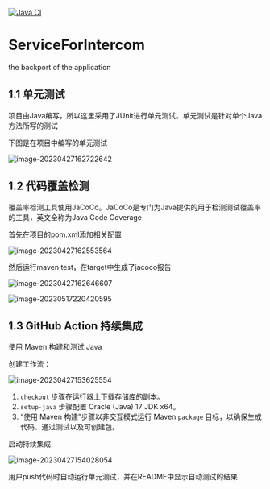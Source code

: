 [![Java CI](https://github.com/org-fullscore-intercom/ServiceForIntercom/actions/workflows/maven.yml/badge.svg)](https://github.com/org-fullscore-intercom/ServiceForIntercom/actions/workflows/maven.yml)
# ServiceForIntercom
the backport of the application
## 1.1 单元测试

项目由Java编写，所以这里采用了JUnit进行单元测试。单元测试是针对单个Java方法所写的测试

下图是在项目中编写的单元测试

![image-20230427162722642](https://cdn.jsdelivr.net/gh/Toreme/BlogImage@main/img/image-20230427162722642.png)

## 1.2 代码覆盖检测

覆盖率检测工具使用JaCoCo。JaCoCo是专门为Java提供的用于检测测试覆盖率的工具，英文全称为Java Code Coverage

首先在项目的pom.xml添加相关配置

![image-20230427162553564](https://cdn.jsdelivr.net/gh/Toreme/BlogImage@main/img/image-20230427162553564.png)

然后运行maven test，在target中生成了jacoco报告

![image-20230427162646607](https://cdn.jsdelivr.net/gh/Toreme/BlogImage@main/img/image-20230427162646607.png)

![image-20230517220420595](https://cdn.jsdelivr.net/gh/Toreme/BlogImage@main/img/image-20230517220420595.png)
## 1.3 GitHub Action 持续集成

使用 Maven 构建和测试 Java

创建工作流：

![image-20230427153625554](https://cdn.jsdelivr.net/gh/Toreme/BlogImage@main/img/image-20230427153625554.png)

1. `checkout` 步骤在运行器上下载存储库的副本。
2. `setup-java` 步骤配置 Oracle (Java) 17 JDK x64。
3. “使用 Maven 构建”步骤以非交互模式运行 Maven `package` 目标，以确保生成代码、通过测试以及可创建包。

启动持续集成

![image-20230427154028054](https://cdn.jsdelivr.net/gh/Toreme/BlogImage@main/img/image-20230427154028054.png)

用户push代码时自动运行单元测试，并在README中显示自动测试的结果

